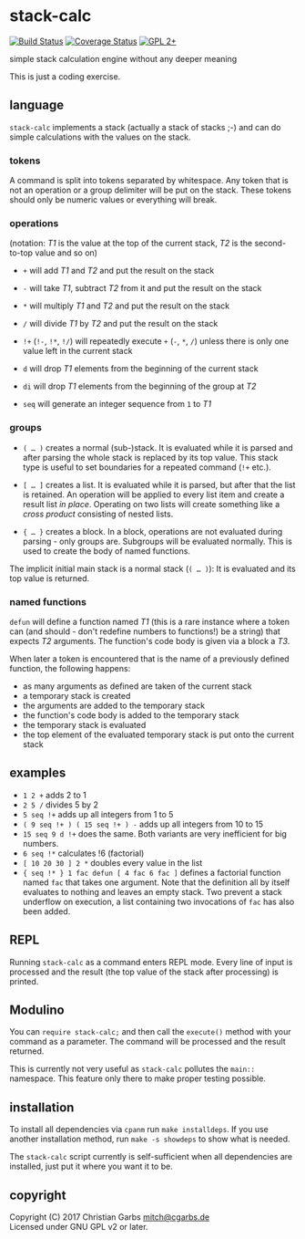 stack-calc
==========

[![Build Status](https://travis-ci.org/mmitch/stack-calc.svg?branch=master)](https://travis-ci.org/mmitch/stack-calc)
[![Coverage Status](https://codecov.io/github/mmitch/stack-calc/coverage.svg?branch=master)](https://codecov.io/github/mmitch/stack-calc?branch=master)
[![GPL 2+](https://img.shields.io/badge/license-GPL%202%2B-blue.svg)](http://www.gnu.org/licenses/gpl-2.0-standalone.html)

simple stack calculation engine without any deeper meaning

This is just a coding exercise.


language
--------

`stack-calc` implements a stack (actually a stack of stacks ;-) and
can do simple calculations with the values on the stack.

### tokens

A command is split into tokens separated by whitespace.  Any token
that is not an operation or a group delimiter will be put on the
stack.  These tokens should only be numeric values or everything will
break.

### operations

(notation: *T1* is the value at the top of the current stack, *T2* is
the second-to-top value and so on)

 - `+` will add *T1* and *T2* and put the result on the stack
 - `-` will take *T1*, subtract *T2* from it and put the result on the stack
 - `*` will multiply *T1* and *T2* and put the result on the stack
 - `/` will divide *T1* by *T2* and put the result on the stack

 - `!+` (`!-`, `!*`, `!/`) will repeatedly execute `+` (`-`, `*`, `/`)
   unless there is only one value left in the current stack

 - `d` will drop *T1* elements from the beginning of the current stack
 - `di` will drop *T1* elements from the beginning of the group at *T2*

 - `seq` will generate an integer sequence from `1` to *T1*

### groups

 - `( … )` creates a normal (sub-)stack.  It is evaluated while it is
   parsed and after parsing the whole stack is replaced by its top
   value.  This stack type is useful to set boundaries for a repeated
   command (`!+` etc.).

 - `[ … ]` creates a list.  It is evaluated while it is parsed, but
   after that the list is retained.  An operation will be applied to
   every list item and create a result list *in place*.  Operating on
   two lists will create something like a *cross product* consisting
   of nested lists.

 - `{ … }` creates a block.  In a block, operations are not evaluated
   during parsing - only groups are.  Subgroups will be evaluated
   normally.  This is used to create the body of named functions.

The implicit initial main stack is a normal stack (`( … )`): It is
evaluated and its top value is returned.

### named functions

`defun` will define a function named *T1* (this is a rare instance
where a token can (and should - don't redefine numbers to functions!)
be a string) that expects *T2* arguments.  The function's code body is
given via a block a *T3*.

When later a token is encountered that is the name of a previously
defined function, the following happens:

 - as many arguments as defined are taken of the current stack
 - a temporary stack is created
 - the arguments are added to the temporary stack
 - the function's code body is added to the temporary stack
 - the temporary stack is evaluated
 - the top element of the evaluated temporary stack is put onto the
   current stack


examples
--------

 - `1 2 +` adds 2 to 1
 - `2 5 /` divides 5 by 2
 - `5 seq !+` adds up all integers from 1 to 5
 - `( 9 seq !+ ) ( 15 seq !+ ) -` adds up all integers from 10 to 15
 - `15 seq 9 d !+` does the same.  Both variants are very inefficient
   for big numbers.
 - `6 seq !*` calculates !6 (factorial)
 - `[ 10 20 30 ] 2 *` doubles every value in the list
 - `{ seq !* } 1 fac defun [ 4 fac 6 fac ]` defines a factorial
   function named `fac` that takes one argument.  Note that the
   definition all by itself evaluates to nothing and leaves an empty
   stack.  Two prevent a stack underflow on execution, a list
   containing two invocations of `fac` has also been added.


REPL
----

Running `stack-calc` as a command enters REPL mode.  Every line of
input is processed and the result (the top value of the stack after
processing) is printed.


Modulino
--------

You can `require stack-calc;` and then call the `execute()` method
with your command as a parameter.  The command will be processed and
the result returned.

This is currently not very useful as `stack-calc` pollutes the
`main::` namespace.  This feature only there to make proper testing
possible.


installation
------------

To install all dependencies via `cpanm` run `make installdeps`.  If
you use another installation method, run `make -s showdeps` to show what
is needed.

The `stack-calc` script currently is self-sufficient when all
dependencies are installed, just put it where you want it to be.


copyright
---------

Copyright (C) 2017  Christian Garbs <mitch@cgarbs.de>  
Licensed under GNU GPL v2 or later.
